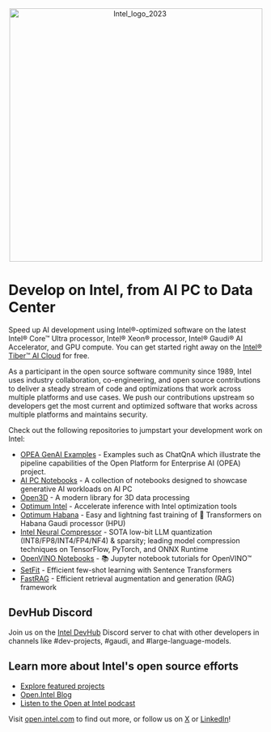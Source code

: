 
<div align="center">
  <img src="https://github.com/user-attachments/assets/c5777e1a-0132-4010-b3c8-e061fae2c15d" alt="Intel_logo_2023" width="500">
</div>

# Develop on Intel, from AI PC to Data Center
Speed up AI development using Intel®-optimized software on the latest Intel® Core™ Ultra processor, Intel® Xeon® processor, Intel® Gaudi® AI Accelerator, and GPU compute. You can get started right away on the [Intel® Tiber™ AI Cloud](https://console.cloud.intel.com/docs/index.html) for free.

As a participant in the open source software community since 1989, Intel uses industry collaboration, co-engineering, and open source contributions to deliver a steady stream of code and optimizations that work across multiple platforms and use cases. We push our contributions upstream so developers get the most current and optimized software that works across multiple platforms and maintains security.

Check out the following repositories to jumpstart your development work on Intel:
- [OPEA GenAI Examples](https://github.com/opea-project/GenAIExamples) - Examples such as ChatQnA which illustrate the pipeline capabilities of the Open Platform for Enterprise AI (OPEA) project.
- [AI PC Notebooks](https://github.com/intel/AI-PC_Notebooks) - A collection of notebooks designed to showcase generative AI workloads on AI PC
- [Open3D](https://github.com/isl-org/Open3D) - A modern library for 3D data processing
- [Optimum Intel](https://github.com/huggingface/optimum-intel) - Accelerate inference with Intel optimization tools
- [Optimum Habana](https://github.com/huggingface/optimum-habana) - Easy and lightning fast training of 🤗 Transformers on Habana Gaudi processor (HPU)
- [Intel Neural Compressor](https://github.com/intel/neural-compressor) - SOTA low-bit LLM quantization (INT8/FP8/INT4/FP4/NF4) & sparsity; leading model compression techniques on TensorFlow, PyTorch, and ONNX Runtime
- [OpenVINO Notebooks](https://github.com/openvinotoolkit/openvino_notebooks) - 📚 Jupyter notebook tutorials for OpenVINO™
- [SetFit](https://github.com/huggingface/setfit) - Efficient few-shot learning with Sentence Transformers
- [FastRAG](https://github.com/IntelLabs/fastRAG) - Efficient retrieval augmentation and generation (RAG) framework

## DevHub Discord
Join us on the [Intel DevHub](https://discord.gg/kfJ3NKEw5t) Discord server to chat with other developers in channels like #dev-projects, #gaudi, and #large-language-models.

## Learn more about Intel's open source efforts
* [Explore featured projects](https://www.intel.com/content/www/us/en/developer/topic-technology/open/project-catalog.html)
* [Open.Intel Blog](https://www.intel.com/content/www/us/en/developer/topic-technology/open/news.html)
* [Listen to the Open at Intel podcast](https://www.intel.com/content/www/us/en/developer/topic-technology/open/podcast.html)

Visit [open.intel.com](https://open.intel.com) to find out more, or follow us on [X](https://x.com/OpenAtIntel) or [LinkedIn](https://www.linkedin.com/showcase/openatintel/posts/)!

